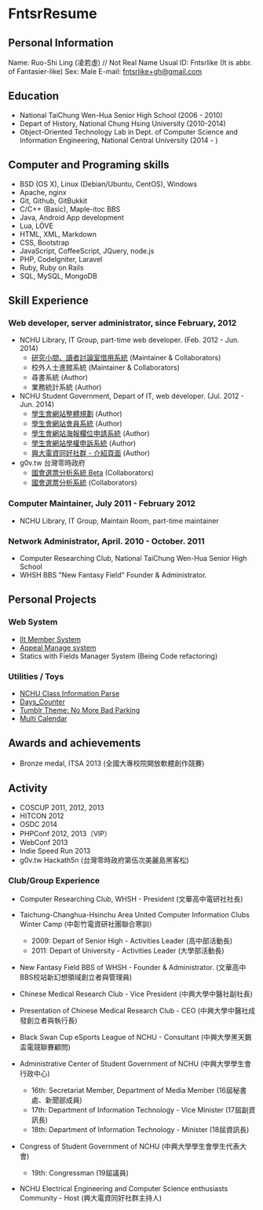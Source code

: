 FntsrResume
===========

Personal Information
--------------------
Name: Ruo-Shi Ling (凌若虛) // Not Real Name
Usual ID: Fntsrlike (It is abbr. of Fantasier-like)
Sex: Male
E-mail: fntsrlike+gh@gmail.com

Education
--------------------
- National TaiChung Wen-Hua Senior High School (2006 - 2010)
- Depart of History, National Chung Hsing University (2010-2014)
- Object-Oriented Technology Lab in Dept. of Computer Science and Information Engineering, National Central University (2014 - )

Computer and Programing skills
---------------
- BSD (OS X), Linux (Debian/Ubuntu, CentOS), Windows
- Apache, nginx
- Git, Github, GitBukkit
- C/C++ (Basic), Maple-itoc BBS
- Java, Android App development
- Lua, LÖVE
- HTML, XML, Markdown
- CSS, Bootstrap
- JavaScript, CoffeeScript, JQuery, node.js
- PHP, CodeIgniter, Laravel
- Ruby, Ruby on Rails
- SQL, MySQL, MongoDB

Skill Experience
----------------
### Web developer, server administrator, since February, 2012
- NCHU Library, IT Group, part-time web developer. (Feb. 2012 - Jun. 2014)
    - [研究小間、讀者討論室借用系統][1] (Maintainer & Collaborators)
    - 校外人士進館系統 (Maintainer & Collaborators)
    - 尋書系統 (Author)
    - 業務統計系統 (Author)
- NCHU Student Government, Depart of IT, web developer. (Jul. 2012 - Jun. 2014)
    - [學生會網站整體規劃][2] (Author)
    - [學生會網站會員系統][3] (Author)
    - [學生會網站海報欄位申請系統][4] (Author)
    - [學生會網站學權申訴系統][5] (Author)
    - [興大電資同好社群 - 介紹頁面][6] (Author)
- g0v.tw 台灣零時政府
    - [國會選票分析系統 Beta][7] (Collaborators)
    - [國會選票分析系統][8] (Collaborators)

### Computer Maintainer, July 2011 - February 2012
- NCHU Library, IT Group, Maintain Room, part-time maintainer

### Network Administrator, April. 2010 - October. 2011
- Computer Researching Club, National TaiChung Wen-Hua Senior High School
- WHSH BBS "New Fantasy Field" Founder & Administrator.

Personal Projects
----------------
### Web System
- [Ilt Member System][9]
- [Appeal Manage system][10]
- Statics with Fields Manager System (Being Code refactoring)

### Utilities / Toys
- [NCHU Class Information Parse][11]
- [Days_Counter][12]
- [Tumblr Theme: No More Bad Parking][13]
- [Multi Calendar][14]

Awards and achievements
----------------
* Bronze medal, ITSA 2013 (全國大專校院開放軟體創作競賽)

Activity
---------------
* COSCUP 2011, 2012, 2013
* HITCON 2012
* OSDC 2014
* PHPConf 2012, 2013（VIP）
* WebConf 2013
* Indie Speed Run 2013
* g0v.tw Hackath5n (台灣零時政府第伍次美麗島黑客松)

### Club/Group Experience ###
* Computer Researching Club, WHSH - President (文華高中電研社社長)
* Taichung-Changhua-Hsinchu Area United Computer Information Clubs Winter Camp (中彰竹電資研社團聯合寒訓）
    * 2009: Depart of Senior High - Activities Leader (高中部活動長)
    * 2011: Depart of University - Activities Leader (大學部活動長)
* New Fantasy Field BBS of WHSH - Founder & Administrator. (文華高中BBS校站新幻想領域創立者與管理員)
* Chinese Medical Research Club - Vice President (中興大學中醫社副社長)
* Presentation of Chinese Medical Research Club - CEO (中興大學中醫社成發創立者與執行長)
* Black Swan Cup eSports League of NCHU - Consultant (中興大學黑天鵝盃電競聯賽顧問)
* Administrative Center of Student Government of NCHU (中興大學學生會行政中心)
    * 16th: Secretariat Member, Department of Media Member (16屆秘書處、新聞部成員)
    * 17th: Department of Information Technology - Vice Minister (17屆副資訊長)
    * 18th: Department of Information Technology - Minister (18屆資訊長)
* Congress of Student Government of NCHU (中興大學學生會學生代表大會)
    * 19th: Congressman (19屆議員)
* NCHU Electrical Engineering and Computer Science enthusiasts Community - Host (興大電資同好社群主持人)

  [1]: http://class.lib.nchu.edu.tw/lib/order.php
  [2]: http://nchusg.org
  [3]: http://ilt.nchusg.org/
  [4]: http://app.nchusg.org/poster_manager
  [5]: http://app.nchusg.org/appeal/
  [6]: http://eecsec.nchusg.org/
  [7]: https://github.com/g0v-tw-congress-vote-analytics/congress-vote-analytics-beta
  [8]: http://congress-vote-analytics.herokuapp.com/
  [9]: https://github.com/fntsrlike/ilts_laravel
  [10]: https://github.com/fntsrlike/appeal_system
  [11]: https://github.com/fntsrlike/nchu_class_parse
  [12]: https://github.com/fntsrlike/Days_Counter
  [13]: https://github.com/fntsrlike/tumblr_theme
  [14]: https://github.com/fntsrlike/multi-calendar